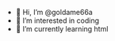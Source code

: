 - 👋 Hi, I’m @goldame66a
- 👀 I’m interested in coding
- 🌱 I’m currently learning html


<!---
goldame66a/goldame66a is a ✨ special ✨ repository because its `README.md` (this file) appears on your GitHub profile.
You can click the Preview link to take a look at your changes.
--->

